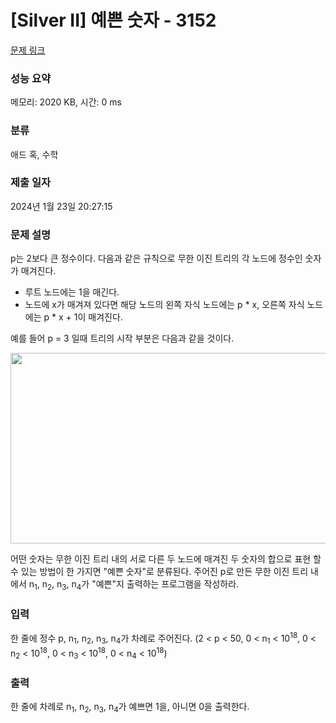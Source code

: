 # [Silver II] 예쁜 숫자 - 3152 

[문제 링크](https://www.acmicpc.net/problem/3152) 

### 성능 요약

메모리: 2020 KB, 시간: 0 ms

### 분류

애드 혹, 수학

### 제출 일자

2024년 1월 23일 20:27:15

### 문제 설명

<p>p는 2보다 큰 정수이다. 다음과 같은 규칙으로 무한 이진 트리의 각 노드에 정수인 숫자가 매겨진다.</p>

<ul>
	<li>루트 노드에는 1을 매긴다.</li>
	<li>노드에 x가 매겨져 있다면 해당 노드의 왼쪽 자식 노드에는 p * x, 오른쪽 자식 노드에는 p * x + 1이 매겨진다.</li>
</ul>

<p>예를 들어 p = 3 일때 트리의 시작 부분은 다음과 같을 것이다.</p>

<p style="text-align:center"><img src="https://onlinejudgeimages.s3-ap-northeast-1.amazonaws.com/userupload/insu_nym/20160121/20ac1a532aec950c639dcc70a7a6366e.png" style="height:305px; width:587px"></p>

<p>어떤 숫자는 무한 이진 트리 내의 서로 다른 두 노드에 매겨진 두 숫자의 합으로 표현 할 수 있는 방법이 한 가지면 "예쁜 숫자"로 분류된다. 주어진 p로 만든 무한 이진 트리 내에서  n<sub>1</sub>, n<sub>2</sub>, n<sub>3</sub>, n<sub>4</sub>가 "예쁜"지 출력하는 프로그램을 작성하라.</p>

### 입력 

 <p>한 줄에 정수 p, n<sub>1</sub>, n<sub>2</sub>, n<sub>3</sub>, n<sub>4</sub>가 차례로 주어진다. (2 < p < 50, 0 < n<sub>1</sub> < 10<sup>18</sup>, 0 < n<sub>2</sub> < 10<sup>18</sup>, 0 < n<sub>3</sub> < 10<sup>18</sup>, 0 < n<sub>4</sub> < 10<sup>18</sup>)</p>

### 출력 

 <p>한 줄에 차례로 n<sub>1</sub>, n<sub>2</sub>, n<sub>3</sub>, n<sub>4</sub>가 예쁘면 1을, 아니면 0을 출력한다.</p>

